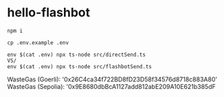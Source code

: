 # hello-flashbot

```shell
npm i

cp .env.example .env

env $(cat .env) npx ts-node src/directSend.ts
VS/
env $(cat .env) npx ts-node src/flashbotSend.ts

```

WasteGas (Goerli): '0x26C4ca34f722BD8fD23D58f34576d8718c883A80'
WasteGas (Sepolia): '0x9E8680dbBcA1127add812abE209A10E621b385dF
